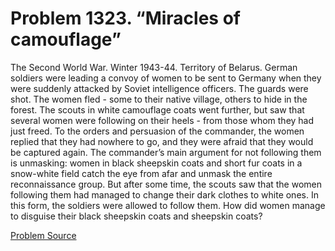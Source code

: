 # Problem 1323. “Miracles of camouflage”

The Second World War. Winter 1943-44. Territory of Belarus. German soldiers were leading a convoy of women to be sent to Germany when they were suddenly attacked by Soviet intelligence officers. The guards were shot. The women fled - some to their native village, others to hide in the forest. The scouts in white camouflage coats went further, but saw that several women were following on their heels - from those whom they had just freed. To the orders and persuasion of the commander, the women replied that they had nowhere to go, and they were afraid that they would be captured again. The commander’s main argument for not following them is unmasking: women in black sheepskin coats and short fur coats in a snow-white field catch the eye from afar and unmask the entire reconnaissance group. But after some time, the scouts saw that the women following them had managed to change their dark clothes to white ones. In this form, the soldiers were allowed to follow them. How did women manage to disguise their black sheepskin coats and sheepskin coats?

[Problem Source](https://www.trizland.ru/tasks/6085/)